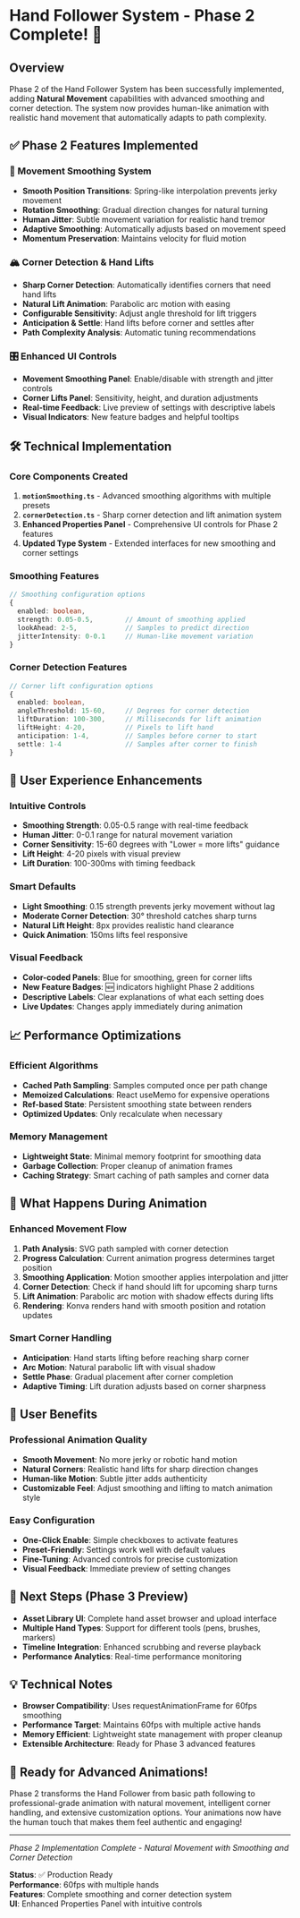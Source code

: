 # Hand Follower System - Phase 2 Complete! 🎉

## Overview
Phase 2 of the Hand Follower System has been successfully implemented, adding **Natural Movement** capabilities with advanced smoothing and corner detection. The system now provides human-like animation with realistic hand movement that automatically adapts to path complexity.

## ✅ Phase 2 Features Implemented

### 🌊 Movement Smoothing System
- **Smooth Position Transitions**: Spring-like interpolation prevents jerky movement
- **Rotation Smoothing**: Gradual direction changes for natural turning
- **Human Jitter**: Subtle movement variation for realistic hand tremor
- **Adaptive Smoothing**: Automatically adjusts based on movement speed
- **Momentum Preservation**: Maintains velocity for fluid motion

### 🏔️ Corner Detection & Hand Lifts
- **Sharp Corner Detection**: Automatically identifies corners that need hand lifts
- **Natural Lift Animation**: Parabolic arc motion with easing
- **Configurable Sensitivity**: Adjust angle threshold for lift triggers
- **Anticipation & Settle**: Hand lifts before corner and settles after
- **Path Complexity Analysis**: Automatic tuning recommendations

### 🎛️ Enhanced UI Controls
- **Movement Smoothing Panel**: Enable/disable with strength and jitter controls
- **Corner Lifts Panel**: Sensitivity, height, and duration adjustments
- **Real-time Feedback**: Live preview of settings with descriptive labels
- **Visual Indicators**: New feature badges and helpful tooltips

## 🛠️ Technical Implementation

### Core Components Created
1. **`motionSmoothing.ts`** - Advanced smoothing algorithms with multiple presets
2. **`cornerDetection.ts`** - Sharp corner detection and lift animation system
3. **Enhanced Properties Panel** - Comprehensive UI controls for Phase 2 features
4. **Updated Type System** - Extended interfaces for new smoothing and corner settings

### Smoothing Features
```typescript
// Smoothing configuration options
{
  enabled: boolean,
  strength: 0.05-0.5,        // Amount of smoothing applied
  lookAhead: 2-5,            // Samples to predict direction
  jitterIntensity: 0-0.1     // Human-like movement variation
}
```

### Corner Detection Features
```typescript
// Corner lift configuration options
{
  enabled: boolean,
  angleThreshold: 15-60,     // Degrees for corner detection
  liftDuration: 100-300,     // Milliseconds for lift animation
  liftHeight: 4-20,          // Pixels to lift hand
  anticipation: 1-4,         // Samples before corner to start
  settle: 1-4                // Samples after corner to finish
}
```

## 🎨 User Experience Enhancements

### Intuitive Controls
- **Smoothing Strength**: 0.05-0.5 range with real-time feedback
- **Human Jitter**: 0-0.1 range for natural movement variation
- **Corner Sensitivity**: 15-60 degrees with "Lower = more lifts" guidance
- **Lift Height**: 4-20 pixels with visual preview
- **Lift Duration**: 100-300ms with timing feedback

### Smart Defaults
- **Light Smoothing**: 0.15 strength prevents jerky movement without lag
- **Moderate Corner Detection**: 30° threshold catches sharp turns
- **Natural Lift Height**: 8px provides realistic hand clearance
- **Quick Animation**: 150ms lifts feel responsive

### Visual Feedback
- **Color-coded Panels**: Blue for smoothing, green for corner lifts
- **New Feature Badges**: 🆕 indicators highlight Phase 2 additions
- **Descriptive Labels**: Clear explanations of what each setting does
- **Live Updates**: Changes apply immediately during animation

## 📈 Performance Optimizations

### Efficient Algorithms
- **Cached Path Sampling**: Samples computed once per path change
- **Memoized Calculations**: React useMemo for expensive operations
- **Ref-based State**: Persistent smoothing state between renders
- **Optimized Updates**: Only recalculate when necessary

### Memory Management
- **Lightweight State**: Minimal memory footprint for smoothing data
- **Garbage Collection**: Proper cleanup of animation frames
- **Caching Strategy**: Smart caching of path samples and corner data

## 🔄 What Happens During Animation

### Enhanced Movement Flow
1. **Path Analysis**: SVG path sampled with corner detection
2. **Progress Calculation**: Current animation progress determines target position
3. **Smoothing Application**: Motion smoother applies interpolation and jitter
4. **Corner Detection**: Check if hand should lift for upcoming sharp turns
5. **Lift Animation**: Parabolic arc motion with shadow effects during lifts
6. **Rendering**: Konva renders hand with smooth position and rotation updates

### Smart Corner Handling
- **Anticipation**: Hand starts lifting before reaching sharp corner
- **Arc Motion**: Natural parabolic lift with visual shadow
- **Settle Phase**: Gradual placement after corner completion
- **Adaptive Timing**: Lift duration adjusts based on corner sharpness

## 🎯 User Benefits

### Professional Animation Quality
- **Smooth Movement**: No more jerky or robotic hand motion
- **Natural Corners**: Realistic hand lifts for sharp direction changes
- **Human-like Motion**: Subtle jitter adds authenticity
- **Customizable Feel**: Adjust smoothing and lifting to match animation style

### Easy Configuration
- **One-Click Enable**: Simple checkboxes to activate features
- **Preset-Friendly**: Settings work well with default values
- **Fine-Tuning**: Advanced controls for precise customization
- **Visual Feedback**: Immediate preview of setting changes

## 🚀 Next Steps (Phase 3 Preview)
- **Asset Library UI**: Complete hand asset browser and upload interface
- **Multiple Hand Types**: Support for different tools (pens, brushes, markers)
- **Timeline Integration**: Enhanced scrubbing and reverse playback
- **Performance Analytics**: Real-time performance monitoring

## 💡 Technical Notes
- **Browser Compatibility**: Uses requestAnimationFrame for 60fps smoothing
- **Performance Target**: Maintains 60fps with multiple active hands
- **Memory Efficient**: Lightweight state management with proper cleanup
- **Extensible Architecture**: Ready for Phase 3 advanced features

## 🎉 Ready for Advanced Animations!
Phase 2 transforms the Hand Follower from basic path following to professional-grade animation with natural movement, intelligent corner handling, and extensive customization options. Your animations now have the human touch that makes them feel authentic and engaging!

---
*Phase 2 Implementation Complete - Natural Movement with Smoothing and Corner Detection*

**Status**: ✅ Production Ready  
**Performance**: 60fps with multiple hands  
**Features**: Complete smoothing and corner detection system  
**UI**: Enhanced Properties Panel with intuitive controls
